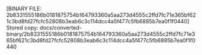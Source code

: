 [BINARY FILE: 2b8331555186b0181875754b164793360a5aa273d4555c2ffd7fc71e365bf621c3bd8fd27fcfc52808b3eab6c3c114dcc4a5f477c5fb6885b7ea0f1f0440]
Stored copy: docs/converted-binary/2b8331555186b0181875754b164793360a5aa273d4555c2ffd7fc71e365bf621c3bd8fd27fcfc52808b3eab6c3c114dcc4a5f477c5fb6885b7ea0f1f0440
